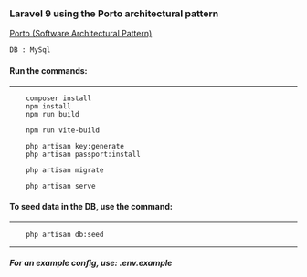 ### Laravel 9 using the Porto architectural pattern

[Porto (Software Architectural Pattern)](https://github.com/Mahmoudz/Porto)

```html
DB : MySql
```

#### Run the commands:

---

```shell
    composer install
    npm install
    npm run build
    
    npm run vite-build
    
    php artisan key:generate
    php artisan passport:install
    
    php artisan migrate
    
    php artisan serve
```


#### To seed data in the DB, use the command:

---

```shell
    php artisan db:seed
```

---

##### For an example config, use: .env.example
